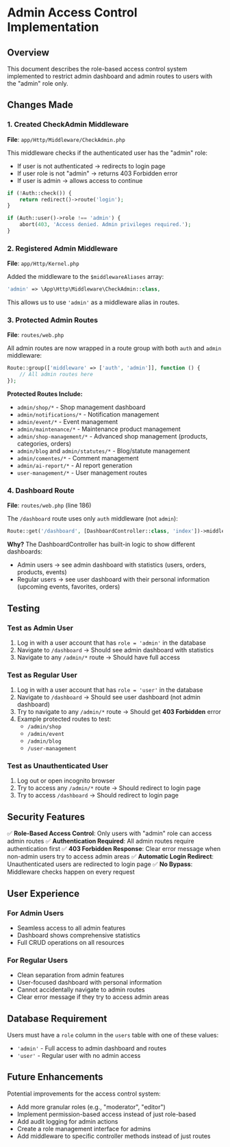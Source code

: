 # Admin Access Control Implementation

## Overview
This document describes the role-based access control system implemented to restrict admin dashboard and admin routes to users with the "admin" role only.

## Changes Made

### 1. Created CheckAdmin Middleware
**File**: `app/Http/Middleware/CheckAdmin.php`

This middleware checks if the authenticated user has the "admin" role:
- If user is not authenticated → redirects to login page
- If user role is not "admin" → returns 403 Forbidden error
- If user is admin → allows access to continue

```php
if (!Auth::check()) {
    return redirect()->route('login');
}

if (Auth::user()->role !== 'admin') {
    abort(403, 'Access denied. Admin privileges required.');
}
```

### 2. Registered Admin Middleware
**File**: `app/Http/Kernel.php`

Added the middleware to the `$middlewareAliases` array:
```php
'admin' => \App\Http\Middleware\CheckAdmin::class,
```

This allows us to use `'admin'` as a middleware alias in routes.

### 3. Protected Admin Routes
**File**: `routes/web.php`

All admin routes are now wrapped in a route group with both `auth` and `admin` middleware:

```php
Route::group(['middleware' => ['auth', 'admin']], function () {
    // All admin routes here
});
```

**Protected Routes Include:**
- `admin/shop/*` - Shop management dashboard
- `admin/notifications/*` - Notification management
- `admin/event/*` - Event management
- `admin/maintenance/*` - Maintenance product management
- `admin/shop-management/*` - Advanced shop management (products, categories, orders)
- `admin/blog` and `admin/statutes/*` - Blog/statute management
- `admin/comentes/*` - Comment management
- `admin/ai-report/*` - AI report generation
- `user-management/*` - User management routes

### 4. Dashboard Route
**File**: `routes/web.php` (line 186)

The `/dashboard` route uses only `auth` middleware (not `admin`):
```php
Route::get('/dashboard', [DashboardController::class, 'index'])->middleware('auth')->name('dashboard');
```

**Why?** The DashboardController has built-in logic to show different dashboards:
- Admin users → see admin dashboard with statistics (users, orders, products, events)
- Regular users → see user dashboard with their personal information (upcoming events, favorites, orders)

## Testing

### Test as Admin User
1. Log in with a user account that has `role = 'admin'` in the database
2. Navigate to `/dashboard` → Should see admin dashboard with statistics
3. Navigate to any `/admin/*` route → Should have full access

### Test as Regular User
1. Log in with a user account that has `role = 'user'` in the database
2. Navigate to `/dashboard` → Should see user dashboard (not admin dashboard)
3. Try to navigate to any `/admin/*` route → Should get **403 Forbidden** error
4. Example protected routes to test:
   - `/admin/shop`
   - `/admin/event`
   - `/admin/blog`
   - `/user-management`

### Test as Unauthenticated User
1. Log out or open incognito browser
2. Try to access any `/admin/*` route → Should redirect to login page
3. Try to access `/dashboard` → Should redirect to login page

## Security Features

✅ **Role-Based Access Control**: Only users with "admin" role can access admin routes
✅ **Authentication Required**: All admin routes require authentication first
✅ **403 Forbidden Response**: Clear error message when non-admin users try to access admin areas
✅ **Automatic Login Redirect**: Unauthenticated users are redirected to login page
✅ **No Bypass**: Middleware checks happen on every request

## User Experience

### For Admin Users
- Seamless access to all admin features
- Dashboard shows comprehensive statistics
- Full CRUD operations on all resources

### For Regular Users
- Clean separation from admin features
- User-focused dashboard with personal information
- Cannot accidentally navigate to admin routes
- Clear error message if they try to access admin areas

## Database Requirement

Users must have a `role` column in the `users` table with one of these values:
- `'admin'` - Full access to admin dashboard and routes
- `'user'` - Regular user with no admin access

## Future Enhancements

Potential improvements for the access control system:
- Add more granular roles (e.g., "moderator", "editor")
- Implement permission-based access instead of just role-based
- Add audit logging for admin actions
- Create a role management interface for admins
- Add middleware to specific controller methods instead of just routes
